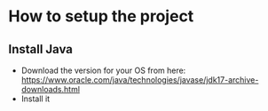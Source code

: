 # How to setup the project

## Install Java

* Download the version for your OS from here: https://www.oracle.com/java/technologies/javase/jdk17-archive-downloads.html
* Install it

## 
